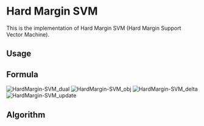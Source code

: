 # Hard Margin SVM

This is the implementation of Hard Margin SVM (Hard Margin Support Vector Machine).

## Usage

## Formula

![HardMargin-SVM_dual](https://user-images.githubusercontent.com/56967584/130267566-f6f7e656-2c39-4db2-8ba4-51fc3cf0354a.png)
![HardMargin-SVM_obj](https://user-images.githubusercontent.com/56967584/130267582-afff3278-3204-4d4b-aae1-1c3703822838.png)
![HardMargin-SVM_delta](https://user-images.githubusercontent.com/56967584/130267591-637f03d0-7ee1-4585-8ada-078b918e66e5.png)
![HardMargin-SVM_update](https://user-images.githubusercontent.com/56967584/130267594-8cff7a82-6645-4d4a-a4aa-1b87b966df2d.png)

## Algorithm
